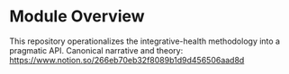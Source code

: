 # Module Overview

This repository operationalizes the integrative-health methodology into a pragmatic API.
Canonical narrative and theory: https://www.notion.so/266eb70eb32f8089b1d9d456506aad8d
